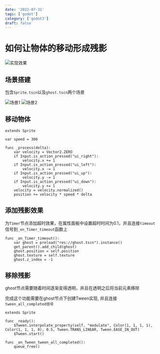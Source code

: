 ```yaml
---
date: '2022-07-31'
tags: ['godot']
category: ['godot3']
draft: false
---
```


# 如何让物体的移动形成残影

<img alt="实现效果" data-id="20240608184701" src="https://cdn.ipfsscan.io/weibo/large/005ZoLfCgy1hqi50kcw6zj30ju0a8q3h.jpg" />

## 场景搭建

包含`Sprite.tscn`以及`ghost.tscn`两个场景

<img alt="场景1" data-id="20240608184717" src="https://cdn.ipfsscan.io/weibo/large/005ZoLfCgy1hqi50ubiu5j308w038aa5.jpg" />

<img alt="场景2" data-id="20240608184733" src="https://cdn.ipfsscan.io/weibo/large/005ZoLfCgy1hqi514ex7rj308y03igls.jpg" />

## 移动物体

```godot
extends Sprite

var speed = 300

func _process(delta):
    var velocity = Vector2.ZERO
    if Input.is_action_pressed("ui_right"):
        velocity.x += 1
    if Input.is_action_pressed("ui_left"):
        velocity.x -= 1
    if Input.is_action_pressed("ui_up"):
        velocity.y -= 1
    if Input.is_action_pressed("ui_down"):
        velocity.y += 1
    velocity = velocity.normalized()
    position += velocity * speed * delta
```

## 添加残影效果

为`Timer`节点添加超时效果，在属性面板中设置超时时间为0.1，并且连接`timeout`信号到`_on_Timer_timeout`函数上

```godot
func _on_Timer_timeout():
    var ghost = preload("res://ghost.tscn").instance()
    get_parent().add_child(ghost)
    ghost.position = self.position
    ghost.texture = self.texture
    ghost.z_index = -1
```

## 移除残影

ghost节点需要随着时间逐渐变得透明，并且在透明之后将当前元素移除

完成这个功能需要在ghost节点下创建Tween实现, 并且连接`tween_all_completed信号`

```godot
extends Sprite

func _ready():
    $Tween.interpolate_property(self, "modulate", Color(1, 1, 1, 1), Color(1, 1, 1, 0), 0.5, Tween.TRANS_LINEAR, Tween.EASE_IN_OUT)
    $Tween.start()

func _on_Tween_tween_all_completed():
    queue_free()
```